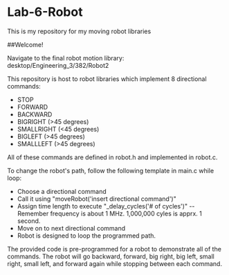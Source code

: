 Lab-6-Robot
===========

This is my repository for my moving robot libraries

##Welcome!

Navigate to the final robot motion library:
desktop/Engineering_3/382/Robot2

This repository is host to robot libraries which implement 8 directional commands:

- STOP
- FORWARD
- BACKWARD
- BIGRIGHT (>45 degrees)
- SMALLRIGHT (<45 degrees)
- BIGLEFT (>45 degrees)
- SMALLLEFT (>45 degrees)

All of these commands are defined in robot.h and implemented in robot.c.

To change the robot's path, follow the following template in main.c while loop:

- Choose a directional command
- Call it using "moveRobot('insert directional command')"
- Assign time length to execute "_delay_cycles('# of cycles')"
-- Remember frequency is about 1 MHz. 1,000,000 cyles is apprx. 1 second.
- Move on to next directional command
- Robot is designed to loop the programmed path.

The provided code is pre-programmed for a robot to demonstrate all of the commands.
The robot will go backward, forward, big right, big left, small right, small left, and forward again while stopping between each command.



